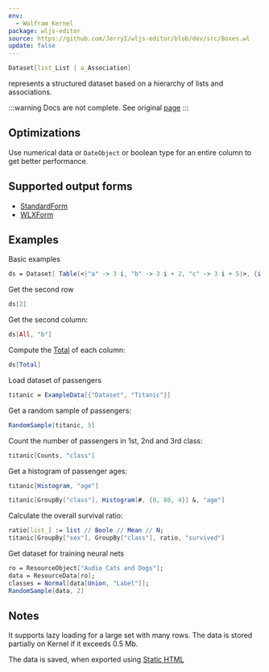 ```yaml
---
env:
  - Wolfram Kernel
package: wljs-editor
source: https://github.com/JerryI/wljs-editor/blob/dev/src/Boxes.wl
update: false
---
```

```mathematica
Dataset[list_List | a_Association]
```

represents a structured dataset based on a hierarchy of lists and associations.

:::warning
Docs are not complete. See original [page](https://reference.wolfram.com/language/ref/Dataset.html)
:::

## Optimizations
Use numerical data or `DateObject` or boolean type for an entire column to get better performance.

## Supported output forms
- [StandardForm](frontend/Reference/Decorations/StandardForm.md)
- [WLXForm](frontend/Reference/Decorations/WLXForm.md)


## Examples
Basic examples
```mathematica
ds = Dataset[ Table[<|"a" -> 3 i, "b" -> 3 i + 2, "c" -> 3 i + 5|>, {i, 3}]]
```

Get the second row

```mathematica
ds[2]
```

Get the second column:

```mathematica
ds[All, "b"]
```

Compute the [Total](https://reference.wolfram.com/language/ref/Total.html) of each column:

```mathematica
ds[Total]
```

Load dataset of passengers

```mathematica
titanic = ExampleData[{"Dataset", "Titanic"}]
```

Get a random sample of passengers:

```mathematica
RandomSample[titanic, 5]
```

Count the number of passengers in 1st, 2nd and 3rd class:

```mathematica
titanic[Counts, "class"]
```

Get a histogram of passenger ages:

```mathematica
titanic[Histogram, "age"]
```

```mathematica
titanic[GroupBy["class"], Histogram[#, {0, 80, 4}] &, "age"]
```

Calculate the overall survival ratio:

```mathematica
ratio[list_] := list // Boole // Mean // N;
titanic[GroupBy["sex"], GroupBy["class"], ratio, "survived"]
```

Get dataset for training neural nets

```mathematica
ro = ResourceObject["Audio Cats and Dogs"];
data = ResourceData[ro];
classes = Normal[data[Union, "Label"]];
RandomSample[data, 2]
```



## Notes
It supports lazy loading for a large set with many rows. The data is stored partially on Kernel if it exceeds 0.5 Mb.

The data is saved, when exported using [Static HTML](frontend/Exporting/Static%20HTML.md)